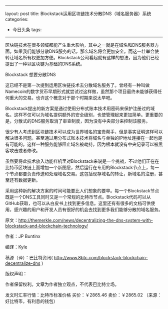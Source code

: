 
---
layout: post
title: Blockstack运用区块链技术分散DNS（域名服务器）系统
categories:
- 今日头条
tags:
---
				

区块链技术在很多领域都能产生重大影响，其中之一就是在域名和DNS服务器方面。如果我们能够分散DNS服务的话，那么域名将会更加安全。而这一壮举会使转让域名所有权更加方便。Blockstack公司看起就有这样的想法，因为他们已经提出了一种以区块链为基础的DNS系统。



Blockstack 想要分散DNS

这已经不是第一次提到运用区块链技术去分散域名服务了。曾经有一种叫做Namecoin的数字货币早期形式就尝试过这样做，虽然那个项目最终未能够获得任何重大的交易。也许这个概念对于那个时期来说太早吧。

Blockstack提出的新方案是通过使用分布式账本技术用密码来保护注册过的域名。这样不仅可以为域名提供额外的安全级别，也使管理起来更加简单。更重要的是，分散式的DNS服务取消了审查制度，因为没有中央部分来控制该服务。

很少有人考虑到区块链技术可以成为世界域名的宝贵帮手，但是事实证明这样可以解决很多问题。甚至通过用分布式账本技术将域名与单独的IP地址连接在一起也是有可能的。这样一种服务能够阻止域名被劫持，因为根本就没有中央记录可以被黑客攻击或者修改。

虽然要将此技术放入功能样机里对Blockstack来说是一个挑战，不过他们正在在比特币区块链上面增加一个新图层，然后运行在专用的Blockstack节点上，每一个节点都要负责传送和处理域名交易。这包括现存域名的转让，新域名的注册，甚至还有数据更新。

采用这种新的解决方案的时间可能要比人们想象的要早。每一个Blockstack节点既是一个DNS工具同时又是一个常规的比特币节点。Blockstack代码可以从GitHub获取，也可以从白皮书上找到更多信息。这里还有有很多的文档可供使用，感兴趣的用户和开发人员有很好的机会去找到更多我们能够分散的域名服务。

原文：http://themerkle.com/news/decentralizing-the-dns-system-with-blockstack-and-blockchain-technology/

作者：JP Buntinx

编译：Kyle

稿源（译）：巴比特资讯( http://www.8btc.com/blockstack-blockchain-decentralize-dns ‎)

版权声明： 

作者保留权利。文章为作者独立观点，不代表巴比特立场。 

发文时汇率行情：比特币标准价格 买价：￥2865.46 卖价：￥2865.02 （来源：好比特币，有利息的钱包）